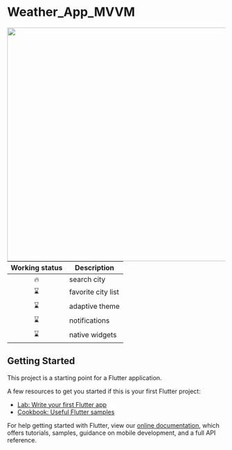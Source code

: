 # Weather_App_MVVM

<img height="540px" src="screen.gif" align="left" />

|Working status|Description|
|:---:|---|
| 🔥 | search city |
| ⌛ | favorite city list |
| ⌛ | adaptive theme |
| ⌛ | notifications |
| ⌛ | native widgets |

## Getting Started

This project is a starting point for a Flutter application.

A few resources to get you started if this is your first Flutter project:

- [Lab: Write your first Flutter app](https://flutter.dev/docs/get-started/codelab)
- [Cookbook: Useful Flutter samples](https://flutter.dev/docs/cookbook)

For help getting started with Flutter, view our
[online documentation](https://flutter.dev/docs), which offers tutorials,
samples, guidance on mobile development, and a full API reference.
